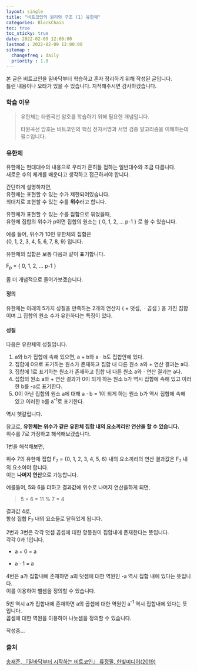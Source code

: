 ```yaml
---
layout: single
title: "비트코인의 원리와 구조 (1) 유한체"
categories: BlockChain
toc: true
toc_sticky: true
date: 2022-02-09 12:00:00 
lastmod : 2022-02-09 12:00:00
sitemap :
  changefreq : daily
  priority : 1.0
---
```


본 글은 비트코인을 밑바닥부터 학습하고 혼자 정리하기 위해 작성된 글입니다.  
틀린 내용이나 오타가 있을 수 있습니다. 지적해주시면 감사하겠습니다.  



### 학습 이유

> 유한체는 타원곡선 암호를 학습하기 위해 필요한 개념입니다.
>
> 타원곡선 암호는 비트코인의 핵심 전자서명과 서명 검증 알고리즘을 이해하는데 필수입니다.  



### 유한체

유한체는 현대대수의 내용으로 우리가 흔히들 접하는 일반대수와 조금 다릅니다.  
새로운 수의 체계를 배운다고 생각하고 접근하셔야 합니다.  



간단하게 설명하자면,  
유한체는 표현할 수 있는 수가 제한되어있습니다.  
최대치로 표현할 수 있는 수를 **위수**라고 합니다.  

유한체가 표현할 수 있는 수를 집합으로 묶었을때,  
유한체 집합의 위수가 p이면 집합의 원소는 { 0, 1, 2, ... p-1 } 로 쓸 수 있습니다.  

예를 들어, 위수가 10인 유한체의 집합은  
{0, 1, 2, 3, 4, 5, 6, 7, 8, 9} 입니다.  

유한체의 집합은 보통 다음과 같이 표기합니다.  

F<sub>p</sub> = { 0, 1, 2, ... p-1 }

좀 더 개념적으로 들어가보겠습니다.  



#### 정의

유한체는 아래의 5가지 성질을 만족하는 2개의 연산자 ( + 덧셈, ㆍ곱셈 ) 을 가진 집합이며 그 집합의 원소 수가 유한하다는 특징이 있다.  

#### 성질

다음은 유한체의 성질입니다.  

1. a와 b가 집합에 속해 있으면, a + b와 aㆍb도 집합안에 있다.
2. 집합에 0으로 표기하는 원소가 존재하고 집합 내 다른 원소 a와 + 연산 결과는 a다.
3. 집합에 1로 표기하는 원소가 존재하고 집합 내 다른 원소 a와ㆍ연산 결과는 a다.
4. 집합의 원소 a와 + 연산 결과가 0이 되게 하는 원소 b가 역시 집합에 속해 있고 이러한 b를 -a로 표기한다.
5. 0이 아닌 집합의 원소 a에 대해 aㆍb = 1이 되게 하는 원소 b가 역시 집합에 속해 있고 이러한 b를 a<sup>-1</sup>로 표기한다.  

역시 헷갈립니다.  

참고로, **유한체는 위수가 같은 유한체 집합 내의 요소끼리만 연산을 할 수 있습니다.**  
위수를 7로 가정하고 해석해보겠습니다.  

1번을 해석해보면, 

위수 7의 유한체 집합 F<sub>7</sub> = {0, 1, 2, 3, 4, 5, 6} 내의 요소끼리의 연산 결과값은 F<sub>7</sub> 내의 요소여야 합니다.  
이는 **나머지 연산**으로 가능합니다.  

예를들어, 5와 6을 더하고 결과값에 위수로 나머지 연산을하게 되면,

> 5 + 6 = 11 % 7 = 4

결과값 4로,  
항상 집합 F<sub>7</sub> 내의 요소들로 닫혀있게 됩니다.  



2번과 3번은 각각 덧셈 곱셉에 대한 항등원이 집합내에 존재한다는 뜻입니다.  
각각 0과 1입니다.  
- a + 0 = a

- aㆍ1 = a  

4번은 a가 집합내에 존재하면 a의 덧셈에 대한 역원인 -a 역시 집합 내에 있다는 뜻입니다.  
이를 이용하여 뺄셈을 정의할 수 있습니다.


5번 역시 a가 집합내에 존재하면 a의 곱셉에 대한 역원인  a<sup>-1</sup> 역시 집합내에 있다는 뜻입니다.  
곱셈에 대한 역원을 이용하여 나눗셈을 정의할 수 있습니다.  


작성중...



### 출처  


[ 송재준, 『밑바닥부터 시작하는 비트코인』 류정필, 한빛미디어(2019) ](https://www.hanbit.co.kr/store/books/look.php?p_code=B2663064363)	

